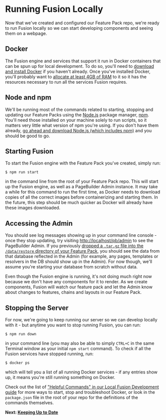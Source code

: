 # Running Fusion Locally

Now that we've created and configured our Feature Pack repo, we're ready to run Fusion locally so we can start developing components and seeing them on a webpage.

## Docker

The Fusion engine and services that support it run in Docker containers that can be spun up for local development. To do so, you'll need to [download and install Docker](https://www.docker.com/community-edition) if you haven't already. Once you've installed Docker, you'll probably want to [allocate at least 4GB of RAM](https://arcpublishing.atlassian.net/wiki/spaces/APF/pages/273186892/Running+Fusion+with+the+Pagebuilder+Admin+times+out+doesn+t+work+makes+my+computer+sound+like+a+jet+engine) to it so it has the resources necessary to run all the services Fusion requires.

## Node and npm

We'll be running most of the commands related to starting, stopping and updating our Feature Packs using the [Node.js](https://nodejs.org/en/) package manager, [npm](https://www.npmjs.com/). You'll need those installed on your machine solely to run scripts, so it matters very little what version of npm you're using. If you don't have them already, [go ahead and download Node.js (which includes npm)](https://www.npmjs.com/get-npm) and you should be good to go.

## Starting Fusion

To start the Fusion engine with the Feature Pack you've created, simply run:

```
$ npm run start
```
in the command line from the root of your Feature Pack repo. This will start up the Fusion engine, as well as a PageBuilder Admin instance. It may take a while for this command to run the first time, as Docker needs to download copies of all the correct images before containerizing and starting them. In the future, this step should be much quicker as Docker will already have these images downloaded.

## Accessing the Admin

You should see log messages showing up in your command line console - once they stop updating, try visiting [http://localhost/pb/admin](http://localhost/pb/admin) to see the PageBuilder Admin. If you previously [dropped a `.tar.gz` file into the `/data/restore` directory of your Feature Pack](./configuring-feature-pack.md#populating-the-admin-database), you should see the data from that database reflected in the Admin (for example, any pages, templates or resolvers in the DB should show up in the Admin). For now though, we'll assume you're starting your database from scratch without data.

<!-- TODO: add PB Admin image -->

Even though the Fusion engine is running, it's not doing much right now because we don't have any components for it to render. As we create components, Fusion will watch our feature pack and let the Admin know about changes to features, chains and layouts in our Feature Pack.

## Stopping the Server

For now, we're going to keep running our server so we can develop locally with it - but anytime you want to stop running Fusion, you can run:
```
$ npm run down
```
in your command line (you may also be able to simply `CTRL+C` in the same Terminal window as your initial `npm start` command). To check if all the Fusion services have stopped running, run:
```
$ docker ps
```
which will tell you a list of all running Docker services - if any entries show up, it means you're still running something on Docker.

Check out the list of ["Helpful Commands" in our Local Fusion Development guide](https://arcpublishing.atlassian.net/wiki/spaces/APF/pages/244941129/Local+Fusion+Development) for more ways to start, stop and troubleshoot Docker, or look in the `package.json` file in the root of your repo for the definitions of the commands themselves.

**Next: [Keeping Up to Date](./keeping-up-to-date.md)**
